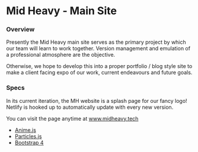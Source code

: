 # Mid Heavy - Main Site

### Overview

Presently the Mid Heavy main site serves as the primary project by which our team will learn to work together. Version management and emulation of a professional atmosphere are the objective.

Otherwise, we hope to develop this into a proper portfolio / blog style site to make a client facing expo of our work, current endeavours and future goals.

### Specs

In its current iteration, the MH website is a splash page for our fancy logo! Netlify is hooked up to automatically update with every new version.

You can visit the page anytime at www.midheavy.tech

- [Anime.js](https://https://animejs.com/)
- [Particles.js](https://https://vincentgarreau.com/particles.js/)
- [Bootstrap 4](https://getbootstrap.com/docs/4.0/getting-started/introduction/)
